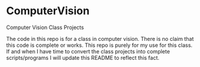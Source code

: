 ComputerVision
==============

Computer Vision Class Projects


The code in this repo is for a class in computer vision.  There is no claim that this code is complete or works.  This repo is purely for my use for this class.  If and when I have time to convert the class projects into complete scripts/programs I will update this README to reflect this fact.
